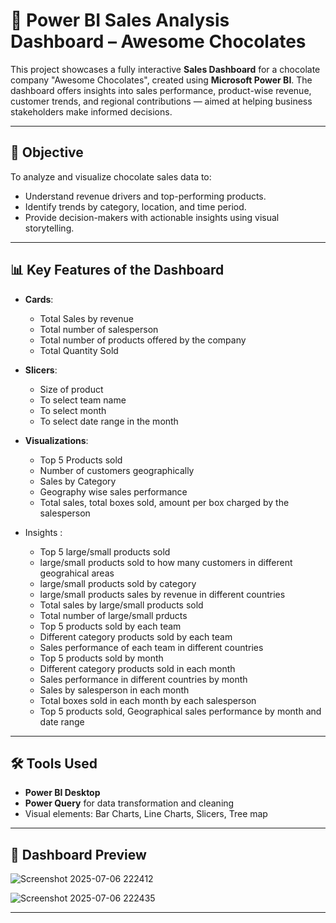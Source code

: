 # 🍫 Power BI Sales Analysis Dashboard – Awesome Chocolates

This project showcases a fully interactive **Sales Dashboard** for a chocolate company "Awesome Chocolates", created using **Microsoft Power BI**. The dashboard offers insights into sales performance, product-wise revenue, customer trends, and regional contributions — aimed at helping business stakeholders make informed decisions.

---

## 🎯 Objective

To analyze and visualize chocolate sales data to:
- Understand revenue drivers and top-performing products.
- Identify trends by category, location, and time period.
- Provide decision-makers with actionable insights using visual storytelling.

---

## 📊 Key Features of the Dashboard

- **Cards**: 
  - Total Sales by revenue
  - Total number of salesperson 
  - Total number of products offered by the company
  - Total Quantity Sold
- **Slicers**:
  - Size of product
  - To select team name
  - To select month
  - To select date range in the month
- **Visualizations**:
  - Top 5 Products sold
  - Number of customers geographically
  - Sales by Category
  - Geography wise sales performance
  - Total sales, total boxes sold, amount per box charged by the salesperson

- Insights :
  - Top 5 large/small products sold
  - large/small products sold to how many customers in different geograhical areas
  - large/small products sold by category
  - large/small products sales by revenue in different countries
  - Total sales by large/small products sold
  - Total number of large/small prducts
  - Top 5 products sold by each team
  - Different category products sold by each team
  - Sales performance of each team in different countries
  - Top 5 products sold by month
  - Different category products sold in each month
  - Sales performance in different countries by month
  - Sales by salesperson in each month
  - Total boxes sold in each month by each salesperson
  - Top 5 products sold, Geographical sales performance by month and date range
---

## 🛠 Tools Used

- **Power BI Desktop**
- **Power Query** for data transformation and cleaning
- Visual elements: Bar Charts, Line Charts, Slicers, Tree map

---
## 📸 Dashboard Preview

![Screenshot 2025-07-06 222412](https://github.com/user-attachments/assets/b780c09c-24c2-44c5-a53c-b98459b10c58)

![Screenshot 2025-07-06 222435](https://github.com/user-attachments/assets/a74ad2e1-a220-48cb-a6f0-1401e7a07b43)

---




